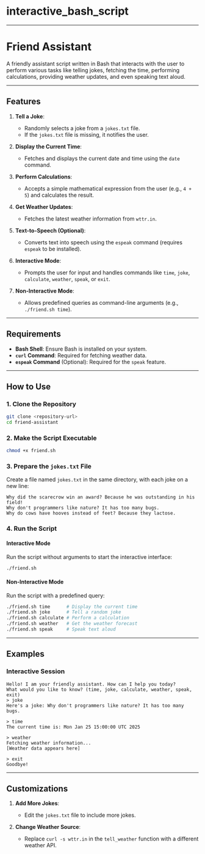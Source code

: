 # interactive_bash_script


---

# **Friend Assistant**

A friendly assistant script written in Bash that interacts with the user to perform various tasks like telling jokes, fetching the time, performing calculations, providing weather updates, and even speaking text aloud.

---

## **Features**

1. **Tell a Joke**:
   - Randomly selects a joke from a `jokes.txt` file.
   - If the `jokes.txt` file is missing, it notifies the user.

2. **Display the Current Time**:
   - Fetches and displays the current date and time using the `date` command.

3. **Perform Calculations**:
   - Accepts a simple mathematical expression from the user (e.g., `4 + 5`) and calculates the result.

4. **Get Weather Updates**:
   - Fetches the latest weather information from `wttr.in`.

5. **Text-to-Speech (Optional)**:
   - Converts text into speech using the `espeak` command (requires `espeak` to be installed).

6. **Interactive Mode**:
   - Prompts the user for input and handles commands like `time`, `joke`, `calculate`, `weather`, `speak`, or `exit`.

7. **Non-Interactive Mode**:
   - Allows predefined queries as command-line arguments (e.g., `./friend.sh time`).

---

## **Requirements**

- **Bash Shell**: Ensure Bash is installed on your system.
- **`curl` Command**: Required for fetching weather data.
- **`espeak` Command** (Optional): Required for the `speak` feature.

---

## **How to Use**

### **1. Clone the Repository**
```bash
git clone <repository-url>
cd friend-assistant
```

### **2. Make the Script Executable**
```bash
chmod +x friend.sh
```

### **3. Prepare the `jokes.txt` File**
Create a file named `jokes.txt` in the same directory, with each joke on a new line:
```
Why did the scarecrow win an award? Because he was outstanding in his field!
Why don't programmers like nature? It has too many bugs.
Why do cows have hooves instead of feet? Because they lactose.
```

### **4. Run the Script**
#### **Interactive Mode**
Run the script without arguments to start the interactive interface:
```bash
./friend.sh
```

#### **Non-Interactive Mode**
Run the script with a predefined query:
```bash
./friend.sh time      # Display the current time
./friend.sh joke      # Tell a random joke
./friend.sh calculate # Perform a calculation
./friend.sh weather   # Get the weather forecast
./friend.sh speak     # Speak text aloud
```

---

## **Examples**

### **Interactive Session**
```
Hello! I am your friendly assistant. How can I help you today?
What would you like to know? (time, joke, calculate, weather, speak, exit)
> joke
Here's a joke: Why don't programmers like nature? It has too many bugs.

> time
The current time is: Mon Jan 25 15:00:00 UTC 2025

> weather
Fetching weather information...
[Weather data appears here]

> exit
Goodbye!
```

---

## **Customizations**

1. **Add More Jokes**:
   - Edit the `jokes.txt` file to include more jokes.

2. **Change Weather Source**:
   - Replace `curl -s wttr.in` in the `tell_weather` function with a different weather API.


